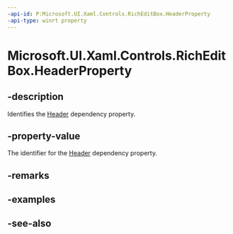 ```yaml
---
-api-id: P:Microsoft.UI.Xaml.Controls.RichEditBox.HeaderProperty
-api-type: winrt property
---
```


<!-- Property syntax
public Windows.UI.Xaml.DependencyProperty HeaderProperty { get; }
-->

# Microsoft.UI.Xaml.Controls.RichEditBox.HeaderProperty

## -description
Identifies the [Header](richeditbox_header.md) dependency property.

## -property-value
The identifier for the [Header](richeditbox_header.md) dependency property.

## -remarks

## -examples

## -see-also
